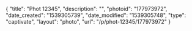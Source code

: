 {
    "title": "Phot 12345",
    "description": "",
    "photoid": "177973972",
    "date_created": "1539305739",
    "date_modified": "1539305748",
    "type": "captivate",
    "layout": "photo",
    "url": "\/p\/phot-12345\/177973972"
}
